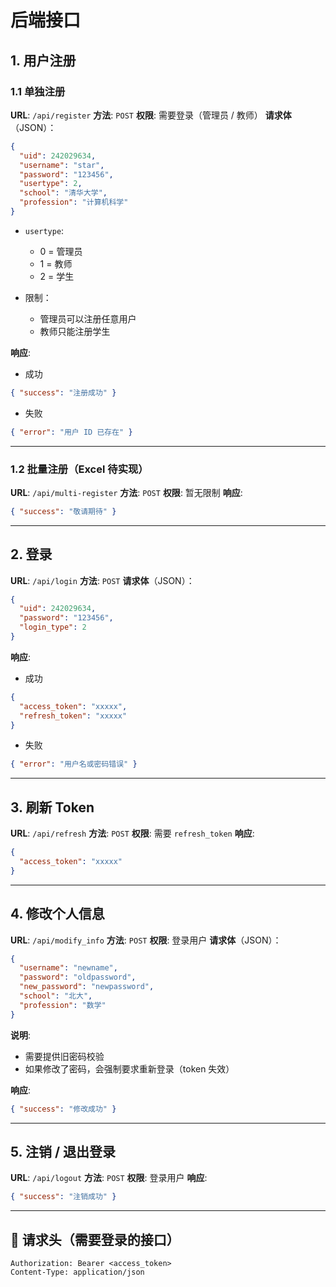 # 后端接口

## 1. 用户注册

### 1.1 单独注册

**URL**: `/api/register`
**方法**: `POST`
**权限**: 需要登录（管理员 / 教师）
**请求体**（JSON）：

```json
{
  "uid": 242029634,
  "username": "star",
  "password": "123456",
  "usertype": 2,
  "school": "清华大学",
  "profession": "计算机科学"
}
```

* `usertype`:

  * 0 = 管理员
  * 1 = 教师
  * 2 = 学生
* 限制：

  * 管理员可以注册任意用户
  * 教师只能注册学生

**响应**:

* 成功

```json
{ "success": "注册成功" }
```

* 失败

```json
{ "error": "用户 ID 已存在" }
```

---

### 1.2 批量注册（Excel 待实现）

**URL**: `/api/multi-register`
**方法**: `POST`
**权限**: 暂无限制
**响应**:

```json
{ "success": "敬请期待" }
```

---

## 2. 登录

**URL**: `/api/login`
**方法**: `POST`
**请求体**（JSON）：

```json
{
  "uid": 242029634,
  "password": "123456",
  "login_type": 2
}
```

**响应**:

* 成功

```json
{
  "access_token": "xxxxx",
  "refresh_token": "xxxxx"
}
```

* 失败

```json
{ "error": "用户名或密码错误" }
```

---

## 3. 刷新 Token

**URL**: `/api/refresh`
**方法**: `POST`
**权限**: 需要 `refresh_token`
**响应**:

```json
{
  "access_token": "xxxxx"
}
```

---

## 4. 修改个人信息

**URL**: `/api/modify_info`
**方法**: `POST`
**权限**: 登录用户
**请求体**（JSON）：

```json
{
  "username": "newname",
  "password": "oldpassword",
  "new_password": "newpassword",
  "school": "北大",
  "profession": "数学"
}
```

**说明**:

* 需要提供旧密码校验
* 如果修改了密码，会强制要求重新登录（token 失效）

**响应**:

```json
{ "success": "修改成功" }
```

---

## 5. 注销 / 退出登录

**URL**: `/api/logout`
**方法**: `POST`
**权限**: 登录用户
**响应**:

```json
{ "success": "注销成功" }
```

---

## 🔑 请求头（需要登录的接口）

```http
Authorization: Bearer <access_token>
Content-Type: application/json
```
